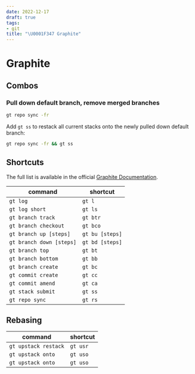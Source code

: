 ```yaml
---
date: 2022-12-17
draft: true
tags:
- git
title: "\U0001F347 Graphite"
---
```


# Graphite

## Combos

### Pull down default branch, remove merged branches

```bash
gt repo sync -fr
```

Add `gt ss` to restack all current stacks onto the newly pulled down default branch:

```bash
gt repo sync -fr && gt ss
```


## Shortcuts

The full list is available in the official [Graphite Documentation](https://docs.graphite.dev/guides/graphite-cli/command-shortcuts).

| command                  | shortcut        |
| ------------------------ | --------------- |
| `gt log`                 | `gt l`          |
| `gt log short`           | `gt ls`         |
| `gt branch track`        | `gt btr`        |
| `gt branch checkout`     | `gt bco`        |
| `gt branch up [steps]`   | `gt bu [steps]` |
| `gt branch down [steps]` | `gt bd [steps]` |
| `gt branch top`          | `gt bt`         |
| `gt branch bottom`       | `gt bb`         |
| `gt branch create`       | `gt bc`         |
| `gt commit create`       | `gt cc`         |
| `gt commit amend`        | `gt ca`         |
| `gt stack submit`        | `gt ss`         |
| `gt repo sync`           | `gt rs`         |

## Rebasing

| command              | shortcut |
| -------------------- | -------- |
| `gt upstack restack` | `gt usr` |
| `gt upstack onto`    | `gt uso` |
| `gt upstack onto`    | `gt uso` |